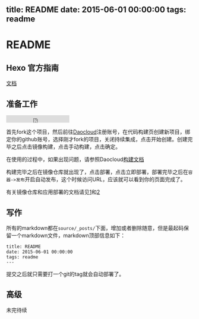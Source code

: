 title: README
date: 2015-06-01 00:00:00
tags: readme
---

# README

## Hexo 官方指南

[文档](http://hexo.io/zh-cn/docs/index.html)

## 准备工作

<iframe src="https://ghbtns.com/github-btn.html?user=twbs&repo=bootstrap&type=fork&count=true" frameborder="0" scrolling="0" width="170px" height="20px"></iframe>

首先fork这个项目，然后前往[Daocloud](https://www.daocloud.io/)注册账号，在代码构建页创建新项目，绑定你的github账号，选择刚才fork的项目，关闭持续集成，点击开始创建。创建完毕之后点击镜像构建，点击手动构建，点击确定。

在使用的过程中，如果出现问题，请参照Daocloud[构建文档](http://help.daocloud.io/v1.0/docs/code)

构建完毕之后在镜像仓库就出现了，点击部署，点击立即部署，部署完毕之后在`容器->发布`开启自动发布，这个时候访问URL，应该就可以看到你的页面完成了。

有关镜像仓库和应用部署的文档请见[1](http://help.daocloud.io/v1.0/docs/repos)和[2](http://help.daocloud.io/v1.0/docs/deploy)

## 写作

所有的markdown都在`source/_posts/`下面，增加或者删除随意，但是最起码保留一个markdown文件，markdown顶部信息如下：

```
title: README
date: 2015-06-01 00:00:00
tags: readme
---
```

提交之后就只需要打一个git的tag就会自动部署了。

## 高级

未完待续